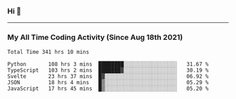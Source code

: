 ### Hi 🙂

---

### My All Time Coding Activity (Since Aug 18th 2021)
<!--START_SECTION:waka-all-->
```text
Total Time 341 hrs 10 mins

Python       108 hrs 3 mins  ████████░░░░░░░░░░░░░░░░░   31.67 % 
TypeScript   103 hrs 2 mins  ███████▓░░░░░░░░░░░░░░░░░   30.19 % 
Svelte       23 hrs 37 mins  █▓░░░░░░░░░░░░░░░░░░░░░░░   06.92 % 
JSON         18 hrs 4 mins   █▒░░░░░░░░░░░░░░░░░░░░░░░   05.29 % 
JavaScript   17 hrs 45 mins  █▒░░░░░░░░░░░░░░░░░░░░░░░   05.20 % 
```
<!--END_SECTION:waka-all-->
